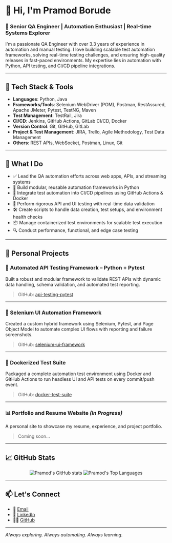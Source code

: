 # 👋 Hi, I'm Pramod Borude

### 🚀 Senior QA Engineer | Automation Enthusiast | Real-time Systems Explorer

I'm a passionate QA Engineer with over 3.3 years of experience in automation and manual testing. I love building scalable test automation frameworks, solving real-time testing challenges, and ensuring high-quality releases in fast-paced environments. My expertise lies in automation with Python, API testing, and CI/CD pipeline integrations.

---

## 🧰 Tech Stack & Tools

- **Languages**: Python, Java
- **Frameworks/Tools**: Selenium WebDriver (POM), Postman, RestAssured, Apache JMeter, Pytest, TestNG, Maven
- **Test Management**: TestRail, Jira
- **CI/CD**: Jenkins, GitHub Actions, GitLab CI/CD, Docker
- **Version Control**: Git, GitHub, GitLab
- **Project & Test Management**: JIRA, Trello, Agile Methodology, Test Data Management
- **Others**: REST APIs, WebSocket, Postman, Linux, Git

---

## 🧠 What I Do

- ✅ Lead the QA automation efforts across web apps, APIs, and streaming systems
- 🔧 Build modular, reusable automation frameworks in Python
- 🔁 Integrate test automation into CI/CD pipelines using GitHub Actions & Docker
- 🧪 Perform rigorous API and UI testing with real-time data validation
- 🛠 Create scripts to handle data creation, test setups, and environment health checks
- 📦 Manage containerized test environments for scalable test execution
- 🔍 Conduct performance, functional, and edge case testing

---

## 📌 Personal Projects

### 🧪 Automated API Testing Framework – Python + Pytest
Built a robust and modular framework to validate REST APIs with dynamic data handling, schema validation, and automated test reporting.

> GitHub: [api-testing-pytest](https://github.com/pramodborude/api-testing-pytest)

---

### 🧠 Selenium UI Automation Framework
Created a custom hybrid framework using Selenium, Pytest, and Page Object Model to automate complex UI flows with reporting and failure screenshots.

> GitHub: [selenium-ui-framework](https://github.com/pramodborude/selenium-ui-framework)

---

### 🐳 Dockerized Test Suite
Packaged a complete automation test environment using Docker and GitHub Actions to run headless UI and API tests on every commit/push event.

> GitHub: [docker-test-suite](https://github.com/pramodborude/docker-test-suite)

---

### 📊 Portfolio and Resume Website *(In Progress)*
A personal site to showcase my resume, experience, and project portfolio.

> Coming soon...

---

## 📈 GitHub Stats

<p align="center">
  <img src="https://github-readme-stats.vercel.app/api?username=pramodborude&show_icons=true&theme=radical" alt="Pramod's GitHub stats" />
  <img src="https://github-readme-stats.vercel.app/api/top-langs/?username=pramodborude&layout=compact&theme=radical" alt="Pramod's Top Languages" />
</p>

---

## 📫 Let's Connect

- 📧 [Email](mailto:pramodborude1999@gmail.com)
- 💼 [LinkedIn](https://www.linkedin.com/in/pramod-borude)
- 🧑‍💻 [GitHub](https://github.com/pramodborude)

---

_Always exploring. Always automating. Always learning._
